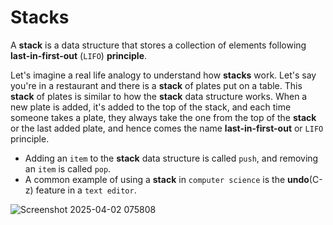 # Stacks
A **stack** is a data structure that stores a collection of elements following **last-in-first-out** (`LIFO`) **principle**.

Let's imagine a real life analogy to understand how **stacks** work. Let's say you're in a restaurant and there is a **stack** of plates put on a table. This **stack** of plates is similar to how the **stack** data structure works. When a new plate is added, it's added to the top of the stack, and each time someone takes a plate, they always take the one from the top of the **stack** or the last added plate, and hence comes the name **last-in-first-out** or `LIFO` principle.

* Adding an `item` to the **stack** data structure is called `push`, and removing an `item` is called `pop`.
* A common example of using a **stack** in `computer science` is the **undo**(C-z) feature in a `text editor`.

![Screenshot 2025-04-02 075808](https://github.com/user-attachments/assets/44c7a943-6850-4151-8590-d25f138a0ade)





